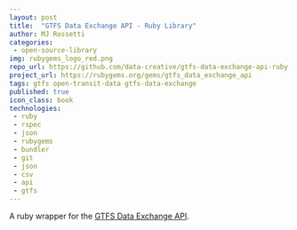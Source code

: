 ```yaml
---
layout: post
title:  "GTFS Data Exchange API - Ruby Library"
author: MJ Rossetti
categories:
 - open-source-library
img: rubygems_logo_red.png
repo_url: https://github.com/data-creative/gtfs-data-exchange-api-ruby
project_url: https://rubygems.org/gems/gtfs_data_exchange_api
tags: gtfs open-transit-data gtfs-data-exchange
published: true
icon_class: book
technologies:
 - ruby
 - rspec
 - json
 - rubygems
 - bundler
 - git
 - json
 - csv
 - api
 - gtfs
---
```


A ruby wrapper for the [GTFS Data Exchange API](http://www.gtfs-data-exchange.com/api).
